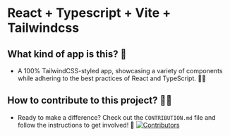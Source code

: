 # React + Typescript + Vite + Tailwindcss

## What kind of app is this? 🤔
* A 100% TailwindCSS-styled app, showcasing a variety of components while adhering to the best practices of React and TypeScript. 🌟😎​

## How to contribute to this project? 🤝🎉​
* Ready to make a difference? Check out the  `CONTRIBUTION.md` file and follow the instructions to get involved! 🚀
[![Contributors](https://contrib.rocks/image?repo=njaina/kombrazy)](https://github.com/njaina/kombrazy/graphs/contributors)

